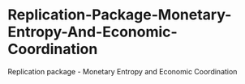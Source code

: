 # Replication-Package-Monetary-Entropy-And-Economic-Coordination
Replication package - Monetary Entropy and Economic Coordination
